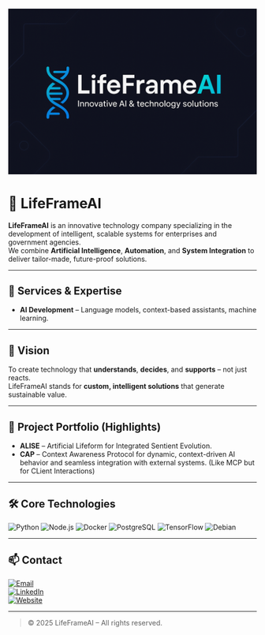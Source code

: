 ![LifeFrameAI Banner](./banner.png)
# 🧬 LifeFrameAI

**LifeFrameAI** is an innovative technology company specializing in the development of intelligent, scalable systems for enterprises and government agencies.  
We combine **Artificial Intelligence**, **Automation**, and **System Integration** to deliver tailor-made, future-proof solutions.

---

## 🚀 Services & Expertise
- **AI Development** – Language models, context-based assistants, machine learning.
---

## 🌟 Vision
To create technology that **understands**, **decides**, and **supports** – not just reacts.  
LifeFrameAI stands for **custom, intelligent solutions** that generate sustainable value.

---

## 📂 Project Portfolio (Highlights)
- **ALISE** – Artificial Lifeform for Integrated Sentient Evolution.  
- **CAP** – Context Awareness Protocol for dynamic, context-driven AI behavior and seamless integration with external systems. (Like MCP but for CLient Interactions)

---

## 🛠 Core Technologies
![Python](https://img.shields.io/badge/-Python-3776AB?style=flat&logo=python&logoColor=white)
![Node.js](https://img.shields.io/badge/-Node.js-339933?style=flat&logo=node.js&logoColor=white)
![Docker](https://img.shields.io/badge/-Docker-2496ED?style=flat&logo=docker&logoColor=white)
![PostgreSQL](https://img.shields.io/badge/-PostgreSQL-336791?style=flat&logo=postgresql&logoColor=white)
![TensorFlow](https://img.shields.io/badge/-TensorFlow-FF6F00?style=flat&logo=tensorflow&logoColor=white)
![Debian](https://img.shields.io/badge/-Debian-A81D33?style=flat&logo=debian&logoColor=white)

---

## 📫 Contact
[![Email](https://img.shields.io/badge/Email-contact%40lifeframeai.com-red?style=for-the-badge&logo=gmail&logoColor=white)](mailto:contact@lifeframeai.com)  
[![LinkedIn](https://img.shields.io/badge/LinkedIn-LifeFrameAI-blue?style=for-the-badge&logo=linkedin&logoColor=white)](https://linkedin.com/company/lifeframeai)  
[![Website](https://img.shields.io/badge/Website-lifeframeai.com-black?style=for-the-badge&logo=google-chrome&logoColor=white)](https://lifeframeai.com)

---

> © 2025 LifeFrameAI – All rights reserved.
